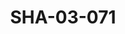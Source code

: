 ---
pid: SHA-03-071
title: SHA-03-071
language: en
original_label: 
rights: Sharhabil Ahmed
location_of_original: Sharhabil Ahmed
photographer_or_studio: 
scanned_from: photograph 10.1 by 15.2
_date: '1994'
location: Saudi Arabia, Jeddah, Sudanese Embassy
description: Sharhabil Ahmed and employees of the Sudanese EMbassy among them Salah
  Mustafa
additional_notes: 
permission_display: 'yes'
on_server: 'no'
on_website: 'no'
permalink: /photopages/en/SHA-03-071.html
layout: photo-page
---